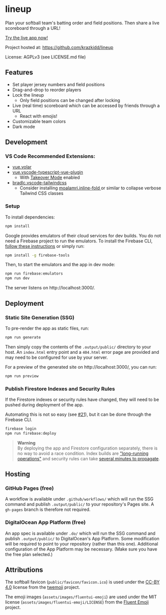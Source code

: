 # lineup

Plan your softball team's batting order and field positions. Then share a live scoreboard through a URL!

[Try the live app now!](https://krazkidd.github.io/lineup/)

Project hosted at: https://github.com/krazkidd/lineup

License: AGPLv3 (see LICENSE.md file)

## Features

* Set player jersey numbers and field positions
* Drag-and-drop to reorder players
* Lock the lineup
  * Only field positions can be changed after locking
* Live (real time) scoreboard which can be accessed by friends through a URL
  * React with emojis!
* Customizable team colors
* Dark mode

## Development

### VS Code Recommended Extensions:

- [vue.volar](https://marketplace.visualstudio.com/items?itemName=Vue.volar)
- [vue.vscode-typescript-vue-plugin](https://marketplace.visualstudio.com/items?itemName=Vue.vscode-typescript-vue-plugin)
  - With [Takeover Mode](https://vuejs.org/guide/typescript/overview.html#volar-takeover-mode) enabled
- [bradlc.vscode-tailwindcss](https://marketplace.visualstudio.com/items?itemName=bradlc.vscode-tailwindcss)
  - Consider installing [moalamri.inline-fold
](https://marketplace.visualstudio.com/items?itemName=moalamri.inline-fold) or similar to collapse verbose Tailwind CSS classes

### Setup

To install dependencies:

```bash
npm install
```

Google provides emulators of their cloud services for dev builds. You do not need a Firebase project to run the emulators. To install the Firebase CLI, [follow these instructions](https://www.npmjs.com/package/firebase-tools#installation) or simply run:

```bash
npm install -g firebase-tools
```

Then, to start the emulators and the app in dev mode:

```bash
npm run firebase:emulators
npm run dev
```

The server listens on http://localhost:3000/.

## Deployment

### Static Site Generation (SSG)

To pre-render the app as static files, run:

```bash
npm run generate
```

Then simply copy the contents of the `.output/public/` directory to your host. An `index.html` entry point and a `404.html` error page are provided and may need to be configured for use by your server.

For a preview of the generated site on http://localhost:3000/, you can run:

```bash
npm run preview
```

### Publish Firestore Indexes and Security Rules

If the Firestore indexes or security rules have changed, they will need to be pushed during deployment of the app.

Automating this is not so easy (see [#21](https://github.com/krazkidd/lineup/issues/21)), but it can be done through the Firebase CLI.

```bash
firebase login
npm run firebase:deploy
```

> **Warning**<br>
By deploying the app and Firestore configuration separately, there is no way to avoid a race condition. Index builds are ["long-running operations"](https://firebase.google.com/docs/firestore/query-data/indexing#index_build_time) and security rules can take [several minutes to propagate](https://firebase.google.com/docs/rules/manage-deploy).

## Hosting

### GitHub Pages (free)

A workflow is available under `.github/workflows/` which will run the SSG command and publish `.output/public/` to your repository's Pages site. A `gh-pages` branch is therefore not required.

### DigitalOcean App Platform (free)

An app spec is available under `.do/` which will run the SSG command and publish `.output/public/` to DigitalOcean's App Platform. Some modification will be required to point to your repository (rather than this one). Additional configuration of the App Platform may be necessary. (Make sure you have the free plan selected.)

## Attributions

The softball favicon (`public/favicon/favicon.ico`) is used under the [CC-BY 4.0](https://creativecommons.org/licenses/by/4.0/) license from the [twemoji](https://github.com/twitter/twemoji) project.

The emoji images (`assets/images/fluentui-emoji`) are used under the MIT license (`assets/images/fluentui-emoji/LICENSE`) from the [Fluent Emoji](https://github.com/microsoft/fluentui-emoji) project.
